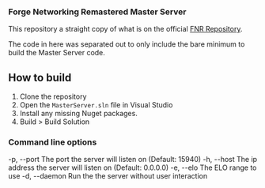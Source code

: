 ### Forge Networking Remastered Master Server

This repository a straight copy of what is on the official [FNR Repository](https://github.com/BeardedManStudios/ForgeNetworkingRemastered).

The code in here was separated out to only include the bare minimum to build the Master Server code.

## How to build

1. Clone the repository
2. Open the `MasterServer.sln` file in Visual Studio
3. Install any missing Nuget packages.
4. Build > Build Solution

### Command line options

-p, --port The port the server will listen on (Default: 15940)
-h, --host The ip address the server will listen on (Default: 0.0.0.0)
-e, --elo The ELO range to use
-d, --daemon Run the the server without user interaction